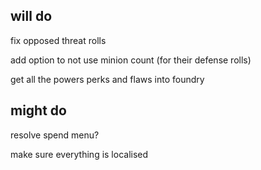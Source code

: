 ## will do

fix opposed threat rolls

add option to not use minion count (for their defense rolls)

get all the powers perks and flaws into foundry

## might do

resolve spend menu?

make sure everything is localised